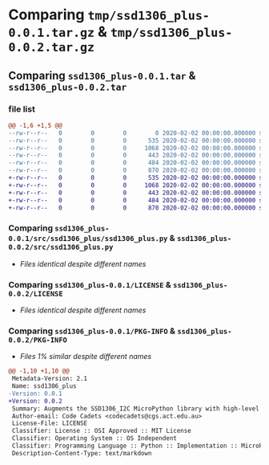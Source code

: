 # Comparing `tmp/ssd1306_plus-0.0.1.tar.gz` & `tmp/ssd1306_plus-0.0.2.tar.gz`

## Comparing `ssd1306_plus-0.0.1.tar` & `ssd1306_plus-0.0.2.tar`

### file list

```diff
@@ -1,6 +1,5 @@
--rw-r--r--   0        0        0        0 2020-02-02 00:00:00.000000 ssd1306_plus-0.0.1/src/ssd1306_plus/__init__.py
--rw-r--r--   0        0        0      535 2020-02-02 00:00:00.000000 ssd1306_plus-0.0.1/src/ssd1306_plus/ssd1306_plus.py
--rw-r--r--   0        0        0     1068 2020-02-02 00:00:00.000000 ssd1306_plus-0.0.1/LICENSE
--rw-r--r--   0        0        0      443 2020-02-02 00:00:00.000000 ssd1306_plus-0.0.1/README.md
--rw-r--r--   0        0        0      484 2020-02-02 00:00:00.000000 ssd1306_plus-0.0.1/pyproject.toml
--rw-r--r--   0        0        0      870 2020-02-02 00:00:00.000000 ssd1306_plus-0.0.1/PKG-INFO
+-rw-r--r--   0        0        0      535 2020-02-02 00:00:00.000000 ssd1306_plus-0.0.2/src/ssd1306_plus.py
+-rw-r--r--   0        0        0     1068 2020-02-02 00:00:00.000000 ssd1306_plus-0.0.2/LICENSE
+-rw-r--r--   0        0        0      443 2020-02-02 00:00:00.000000 ssd1306_plus-0.0.2/README.md
+-rw-r--r--   0        0        0      484 2020-02-02 00:00:00.000000 ssd1306_plus-0.0.2/pyproject.toml
+-rw-r--r--   0        0        0      870 2020-02-02 00:00:00.000000 ssd1306_plus-0.0.2/PKG-INFO
```

### Comparing `ssd1306_plus-0.0.1/src/ssd1306_plus/ssd1306_plus.py` & `ssd1306_plus-0.0.2/src/ssd1306_plus.py`

 * *Files identical despite different names*

### Comparing `ssd1306_plus-0.0.1/LICENSE` & `ssd1306_plus-0.0.2/LICENSE`

 * *Files identical despite different names*

### Comparing `ssd1306_plus-0.0.1/PKG-INFO` & `ssd1306_plus-0.0.2/PKG-INFO`

 * *Files 1% similar despite different names*

```diff
@@ -1,10 +1,10 @@
 Metadata-Version: 2.1
 Name: ssd1306_plus
-Version: 0.0.1
+Version: 0.0.2
 Summary: Augments the SSD1306_I2C MicroPython library with high-level functions
 Author-email: Code Cadets <codecadets@cgs.act.edu.au>
 License-File: LICENSE
 Classifier: License :: OSI Approved :: MIT License
 Classifier: Operating System :: OS Independent
 Classifier: Programming Language :: Python :: Implementation :: MicroPython
 Description-Content-Type: text/markdown
```

